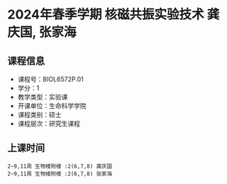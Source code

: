 # 2024年春季学期 核磁共振实验技术 龚庆国, 张家海






## 课程信息

- 课程号：BIOL6572P.01
- 学分：1
- 教学类型：实验课
- 开课单位：生命科学学院
- 课程类别：硕士
- 课程层次：研究生课程

## 上课时间

```
2~9,11周 生物楼附楼 :2(6,7,8) 龚庆国
2~9,11周 生物楼附楼 :2(6,7,8) 张家海
```

